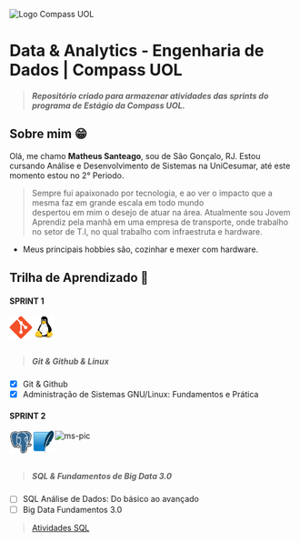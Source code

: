 ![Logo Compass UOL](https://media.licdn.com/dms/image/D4D16AQGNu7n6SGhBpQ/profile-displaybackgroundimage-shrink_200_800/0/1677086381794?e=2147483647&v=beta&t=s968EErrY9945AxkMCd7bRIjftjB2d285XlQorw9Ulo)

# Data & Analytics - Engenharia de Dados | Compass UOL

>##### Repositório criado para armazenar atividades das sprints do programa de Estágio da Compass UOL.

## Sobre mim 😁
    
Olá, me chamo **Matheus Santeago**, sou de São Gonçalo, RJ. Estou cursando Análise e Desenvolvimento de Sistemas na UniCesumar, até este momento estou no 2° Periodo. 

> Sempre fui apaixonado por tecnologia, e ao ver o impacto que a mesma faz em grande escala em todo mundo <br> despertou em mim o desejo de atuar na área.
Atualmente sou Jovem Aprendiz pela manhã em uma empresa de transporte, onde trabalho no setor de T.I, no qual trabalho com infraestruta e hardware.

-  Meus principais hobbies são, cozinhar e mexer com hardware. 

## Trilha de Aprendizado 💫

#### **SPRINT 1** 

<div>
    <img align="left" alt="ms-pic" height="40" src="https://github.com/devicons/devicon/blob/master/icons/git/git-original.svg">
    <img align="left" alt="ms-pic" height="40" src="https://github.com/devicons/devicon/blob/master/icons/linux/linux-original.svg">
</div>
<br><br><br>

>##### Git & Github & Linux
- [X] Git & Github
- [X] Administração de Sistemas GNU/Linux: Fundamentos e Prática

#### **SPRINT 2** 

<div>
    <img align="left" alt="ms-pic" height="40" src="https://github.com/devicons/devicon/blob/master/icons/postgresql/postgresql-original.svg">
    <img align="left" alt="ms-pic" height="40" src="https://github.com/devicons/devicon/blob/master/icons/sqlite/sqlite-original.svg">
    <img align="left" alt="ms-pic" height="40" src="https://cdn-icons-png.flaticon.com/512/4694/4694320.png">
</div>
<br><br><br>

>##### SQL & Fundamentos de Big Data 3.0 
- [ ] SQL Análise de Dados: Do básico ao avançado
- [ ] Big Data Fundamentos 3.0

>[Atividades SQL ](https://github.com/MatheusSanteago/Sprints-CompassUOL/blob/main/Sprint2/SQL/desafio1.md)
